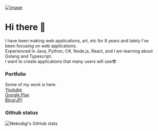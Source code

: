 <a href="https://nekodigi.github.io/Nekodigi">![image](https://user-images.githubusercontent.com/38092328/210035610-2efac670-97d7-4d89-827d-b8aff1672fe1.png)</a>

# Hi there 👋
I have been making web applications, art, etc for 8 years and  lately I've been focusing on web applications.<br>
Experienced in Java, Python, C#, Node.js, React, and I am learning about Golang and Typescript.<br>
I want to create applications that many users will use😎
### Portfolio
Some of my work is here.<br>
[Youtube](https://www.youtube.com/c/Nekodigi)<br>
[Google Play](https://play.google.com/store/apps/dev?id=8989861170574890555)<br>
[Blog(JP)](https://nekodigi.hatenablog.com/archive)
### Github status
![Nekodigi's GitHub stats](https://github-readme-stats.vercel.app/api?username=Nekodigi&show_icons=true&theme=radical)


<!--
**Nekodigi/Nekodigi** is a ✨ _special_ ✨ repository because its `README.md` (this file) appears on your GitHub profile.

Here are some ideas to get you started:

- 🔭 I’m currently working on ...
- 🌱 I’m currently learning ...
- 👯 I’m looking to collaborate on ...
- 🤔 I’m looking for help with ...
- 💬 Ask me about ...
- 📫 How to reach me: ...
- 😄 Pronouns: ...
- ⚡ Fun fact: ...
-->
